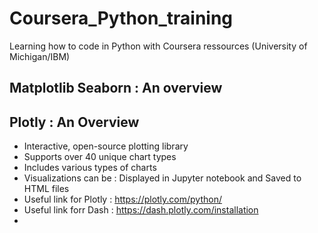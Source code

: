 # Coursera_Python_training
Learning how to code in Python with Coursera ressources (University of Michigan/IBM)
## Matplotlib Seaborn : An overview




## Plotly : An Overview
- Interactive, open-source plotting library
- Supports over 40 unique chart types
- Includes various types of charts
- Visualizations can be :
    Displayed in Jupyter notebook and Saved to HTML files
- Useful link for Plotly : https://plotly.com/python/
- Useful link forr Dash : https://dash.plotly.com/installation
- 

